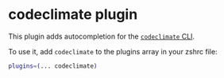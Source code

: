 # codeclimate plugin

This plugin adds autocompletion for the
[`codeclimate` CLI](https://github.com/codeclimate/codeclimate).

To use it, add `codeclimate` to the plugins array in your zshrc file:

```zsh
plugins=(... codeclimate)
```
